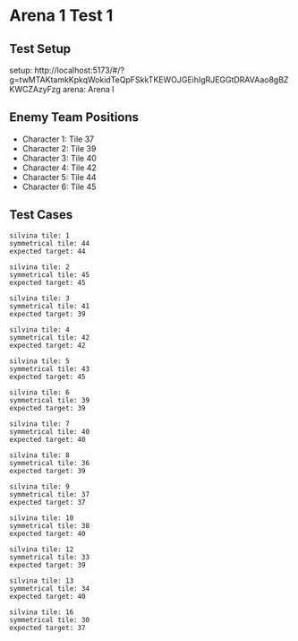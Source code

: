 # Arena 1 Test 1

## Test Setup

setup: http://localhost:5173/#/?g=twMTAKtamkKpkqWokidTeQpFSkkTKEWOJGEihIgRJEGGtDRAVAao8gBZKWCZAzyFzg
arena: Arena I

## Enemy Team Positions

- Character 1: Tile 37
- Character 2: Tile 39
- Character 3: Tile 40
- Character 4: Tile 42
- Character 5: Tile 44
- Character 6: Tile 45

## Test Cases

```
silvina tile: 1
symmetrical tile: 44
expected target: 44
```

```
silvina tile: 2
symmetrical tile: 45
expected target: 45
```

```
silvina tile: 3
symmetrical tile: 41
expected target: 39
```

```
silvina tile: 4
symmetrical tile: 42
expected target: 42
```

```
silvina tile: 5
symmetrical tile: 43
expected target: 45
```

```
silvina tile: 6
symmetrical tile: 39
expected target: 39
```

```
silvina tile: 7
symmetrical tile: 40
expected target: 40
```

```
silvina tile: 8
symmetrical tile: 36
expected target: 39
```

```
silvina tile: 9
symmetrical tile: 37
expected target: 37
```

```
silvina tile: 10
symmetrical tile: 38
expected target: 40
```

```
silvina tile: 12
symmetrical tile: 33
expected target: 39
```

```
silvina tile: 13
symmetrical tile: 34
expected target: 40
```

```
silvina tile: 16
symmetrical tile: 30
expected target: 37
```
